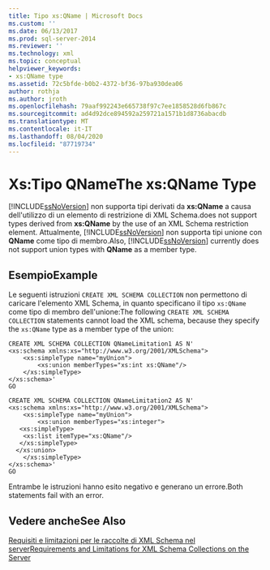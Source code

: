 ```yaml
---
title: Tipo xs:QName | Microsoft Docs
ms.custom: ''
ms.date: 06/13/2017
ms.prod: sql-server-2014
ms.reviewer: ''
ms.technology: xml
ms.topic: conceptual
helpviewer_keywords:
- xs:QName type
ms.assetid: 72c5bfde-b0b2-4372-bf36-97ba930dea06
author: rothja
ms.author: jroth
ms.openlocfilehash: 79aaf992243e665738f97c7ee1858528d6fb867c
ms.sourcegitcommit: ad4d92dce894592a259721a1571b1d8736abacdb
ms.translationtype: MT
ms.contentlocale: it-IT
ms.lasthandoff: 08/04/2020
ms.locfileid: "87719734"
---
```

# <a name="the-xsqname-type"></a><span data-ttu-id="619b7-102">Xs:Tipo QName</span><span class="sxs-lookup"><span data-stu-id="619b7-102">The xs:QName Type</span></span>
  [!INCLUDE[ssNoVersion](../../includes/ssnoversion-md.md)] <span data-ttu-id="619b7-103">non supporta tipi derivati da **xs:QName** a causa dell'utilizzo di un elemento di restrizione di XML Schema.</span><span class="sxs-lookup"><span data-stu-id="619b7-103">does not support types derived from **xs:QName** by the use of an XML Schema restriction element.</span></span> <span data-ttu-id="619b7-104">Attualmente, [!INCLUDE[ssNoVersion](../../includes/ssnoversion-md.md)] non supporta tipi unione con **QName** come tipo di membro.</span><span class="sxs-lookup"><span data-stu-id="619b7-104">Also, [!INCLUDE[ssNoVersion](../../includes/ssnoversion-md.md)] currently does not support union types with **QName** as a member type.</span></span>  
  
## <a name="example"></a><span data-ttu-id="619b7-105">Esempio</span><span class="sxs-lookup"><span data-stu-id="619b7-105">Example</span></span>  
 <span data-ttu-id="619b7-106">Le seguenti istruzioni `CREATE XML SCHEMA COLLECTION` non permettono di caricare l'elemento XML Schema, in quanto specificano il tipo `xs:QName` come tipo di membro dell'unione:</span><span class="sxs-lookup"><span data-stu-id="619b7-106">The following `CREATE XML SCHEMA COLLECTION` statements cannot load the XML schema, because they specify the `xs:QName` type as a member type of the union:</span></span>  
  
```  
CREATE XML SCHEMA COLLECTION QNameLimitation1 AS N'  
<xs:schema xmlns:xs="http://www.w3.org/2001/XMLSchema">  
    <xs:simpleType name="myUnion">  
        <xs:union memberTypes="xs:int xs:QName"/>  
    </xs:simpleType>  
</xs:schema>'  
GO  
  
CREATE XML SCHEMA COLLECTION QNameLimitation2 AS N'  
<xs:schema xmlns:xs="http://www.w3.org/2001/XMLSchema">  
    <xs:simpleType name="myUnion">  
        <xs:union memberTypes="xs:integer">  
   <xs:simpleType>  
    <xs:list itemType="xs:QName"/>  
   </xs:simpleType>  
  </xs:union>  
    </xs:simpleType>  
</xs:schema>'  
GO  
```  
  
 <span data-ttu-id="619b7-107">Entrambe le istruzioni hanno esito negativo e generano un errore.</span><span class="sxs-lookup"><span data-stu-id="619b7-107">Both statements fail with an error.</span></span>  
  
## <a name="see-also"></a><span data-ttu-id="619b7-108">Vedere anche</span><span class="sxs-lookup"><span data-stu-id="619b7-108">See Also</span></span>  
 [<span data-ttu-id="619b7-109">Requisiti e limitazioni per le raccolte di XML Schema nel server</span><span class="sxs-lookup"><span data-stu-id="619b7-109">Requirements and Limitations for XML Schema Collections on the Server</span></span>](requirements-and-limitations-for-xml-schema-collections-on-the-server.md)  
  
  
